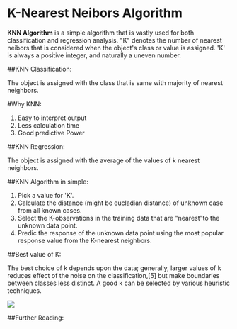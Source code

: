 # K-Nearest Neibors Algorithm

**KNN Algorithm** is a simple algorithm that is vastly used for both classification and regression analysis. "K" denotes the number of nearest neibors that is considered when the object's class or value is assigned.
'K' is always a positive integer, and naturally a uneven number.

##KNN Classification:

The object is assigned with the class that is same with majority of nearest neighbors.

#Why KNN:

1. Easy to interpret output
2. Less calculation time
3. Good predictive Power

##KNN Regression:

The object is assigned with the average of the values of k nearest neighbors.

##KNN Algorithm in simple:

1. Pick a value for 'K'.
2. Calculate the distance (might be eucladian distance) of unknown case from all known cases.
3. Select the K-observations in the training data that are "nearest"to the unknown data point.
4. Predic the response of the unknown data point using the most popular response value from the K-nearest neighbors.

##Best value of K:

The best choice of k depends upon the data; generally, larger values of k reduces effect of the noise on the classification,[5] but make boundaries between classes less distinct. A good k can be selected by various heuristic techniques.

![](https://image.slidesharecdn.com/nearestneighboralgorithmzaffarahmed-13089169751858-phpapp02-110624070327-phpapp02/95/nearest-neighbor-algorithm-zaffar-ahmed-4-728.jpg?cb=1308899040)


##Further Reading:

[1]: https://en.wikipedia.org/wiki/K-nearest_neighbors_algorithm
[2]: https://www.analyticsvidhya.com/blog/2018/03/introduction-k-neighbours-algorithm-clustering/


